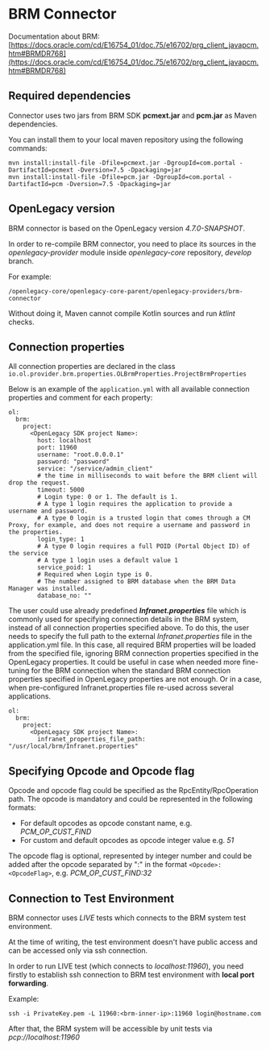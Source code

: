 # BRM Connector  
  
Documentation about BRM:  
[https://docs.oracle.com/cd/E16754_01/doc.75/e16702/prg_client_javapcm.htm#BRMDR768](https://docs.oracle.com/cd/E16754_01/doc.75/e16702/prg_client_javapcm.htm#BRMDR768)  

## Required dependencies
Connector uses two jars from BRM SDK **pcmext.jar** and **pcm.jar** as Maven dependencies.  

You can install them to your local maven repository using the following commands:  
  
    mvn install:install-file -Dfile=pcmext.jar -DgroupId=com.portal -DartifactId=pcmext -Dversion=7.5 -Dpackaging=jar 
    mvn install:install-file -Dfile=pcm.jar -DgroupId=com.portal -DartifactId=pcm -Dversion=7.5 -Dpackaging=jar

## OpenLegacy version
BRM connector is based on the OpenLegacy version _4.7.0-SNAPSHOT_.  
  
In order to re-compile BRM connector, you need to place its sources in the _openlegacy-provider_ module inside _openlegacy-core_ repository, _develop_ branch.  
  
For example:  
   
    /openlegacy-core/openlegacy-core-parent/openlegacy-providers/brm-connector  
Without doing it, Maven cannot compile Kotlin sources and run _ktlint_ checks.  
  
## Connection properties
All connection properties are declared in the class `io.ol.provider.brm.properties.OLBrmProperties.ProjectBrmProperties`

Below is an example of  the `application.yml` with all available connection properties and comment for each property:

    ol:
      brm:
        project:
          <OpenLegacy SDK project Name>:
            host: localhost
            port: 11960
            username: "root.0.0.0.1"
            password: "password"
            service: "/service/admin_client"
            # the time in milliseconds to wait before the BRM client will drop the request.
            timeout: 5000
            # Login type: 0 or 1. The default is 1. 
            # A type 1 login requires the application to provide a username and password. 
            # A type 0 login is a trusted login that comes through a CM Proxy, for example, and does not require a username and password in the properties.
            login_type: 1
            # A type 0 login requires a full POID (Portal Object ID) of the service 
            # A type 1 login uses a default value 1 
            service_poid: 1
            # Required when Login type is 0. 
            # The number assigned to BRM database when the BRM Data Manager was installed. 
            database_no: ""

The user could use already predefined ***Infranet.properties*** file which is commonly used for specifying connection details in the BRM system, instead of all connection properties specified above. 
To do this, the user needs to specify  the full path to the external *Infranet.properties* file in the application.yml file.
In this case, all required BRM properties will be loaded from the specified file, ignoring BRM connection properties specified in the OpenLegacy properties. 
It could be useful in case when needed more fine-tuning for the BRM connection when the standard BRM connection properties specified in OpenLegacy properties are not enough. 
Or in a case, when pre-configured Infranet.properties file re-used across several applications. 

    ol:
      brm:
        project:
          <OpenLegacy SDK project Name>:
            infranet_properties_file_path: "/usr/local/brm/Infranet.properties"

## Specifying Opcode and Opcode flag

Opcode and opcode flag could be specified as the RpcEntity/RpcOperation path.
The opcode is mandatory and could be represented in the following formats:
- For default opcodes as opcode constant name, e.g. *PCM_OP_CUST_FIND* 
- For custom and default opcodes as opcode integer value e.g. *51*

The opcode flag is optional, represented by integer number and could be added after the opcode separated by ":"  in the format `<Opcode>:<OpcodeFlag>`, e.g. *PCM_OP_CUST_FIND:32*

## Connection to Test Environment
BRM connector uses _LIVE_ tests which connects to the BRM system test environment.  
  
At the time of writing, the test environment doesn't have public access and can be accessed only via ssh connection.  
  
In order to run LIVE test (which connects to _localhost:11960_), you need firstly to establish ssh connection to BRM test environment with **local port forwarding**.  
  
Example:  
  
    ssh -i PrivateKey.pem -L 11960:<brm-inner-ip>:11960 login@hostname.com
    
After that, the BRM system will be accessible by unit tests via *pcp://localhost:11960*
